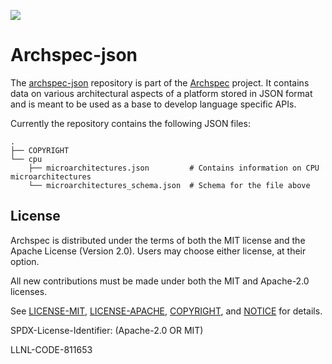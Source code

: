 [![](https://github.com/archspec/archspec-json/workflows/JSON%20Validation/badge.svg)](https://github.com/archspec/archspec-json/actions)

# Archspec-json

The [archspec-json](https://github.com/archspec/archspec-json) repository is part of the
[Archspec](https://github.com/archspec) project. It contains data on various architectural
aspects of a platform stored in JSON format and is meant to be used as a base to develop
language specific APIs.

Currently the repository contains the following JSON files:
```console
.
├── COPYRIGHT
└── cpu
    ├── microarchitectures.json         # Contains information on CPU microarchitectures
    └── microarchitectures_schema.json  # Schema for the file above
 ```


## License

Archspec is distributed under the terms of both the MIT license and the
Apache License (Version 2.0). Users may choose either license, at their
option.

All new contributions must be made under both the MIT and Apache-2.0
licenses.

See [LICENSE-MIT](https://github.com/archspec/archspec-json/blob/master/LICENSE-MIT),
[LICENSE-APACHE](https://github.com/archspec/archspec-json/blob/master/LICENSE-APACHE),
[COPYRIGHT](https://github.com/archspec/archspec-json/blob/master/COPYRIGHT), and
[NOTICE](https://github.com/archspec/archspec-json/blob/master/NOTICE) for details.

SPDX-License-Identifier: (Apache-2.0 OR MIT)

LLNL-CODE-811653
